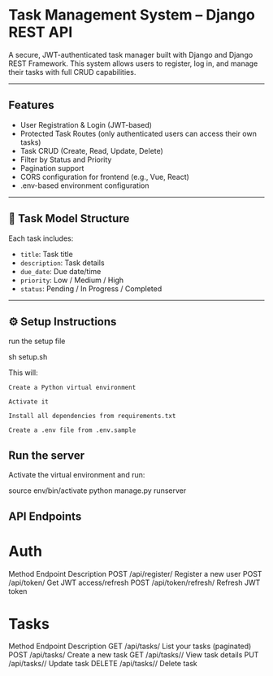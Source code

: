 # Task Management System – Django REST API

A secure, JWT-authenticated task manager built with Django and Django REST Framework. This system allows users to register, log in, and manage their tasks with full CRUD capabilities.

---

## Features

- User Registration & Login (JWT-based)
- Protected Task Routes (only authenticated users can access their own tasks)
- Task CRUD (Create, Read, Update, Delete)
- Filter by Status and Priority
- Pagination support
- CORS configuration for frontend (e.g., Vue, React)
- .env-based environment configuration

---

## 📁 Task Model Structure

Each task includes:

- `title`: Task title
- `description`: Task details
- `due_date`: Due date/time
- `priority`: Low / Medium / High
- `status`: Pending / In Progress / Completed

---

## ⚙️ Setup Instructions

run the setup file

sh setup.sh

This will:

    Create a Python virtual environment

    Activate it

    Install all dependencies from requirements.txt

    Create a .env file from .env.sample


## Run the server
Activate the virtual environment and run:

source env/bin/activate
python manage.py runserver

## API Endpoints

# Auth
Method	Endpoint	        Description
POST	/api/register/	    Register a new user
POST	/api/token/	        Get JWT access/refresh
POST	/api/token/refresh/	Refresh JWT token

# Tasks
Method	Endpoint	        Description
GET	    /api/tasks/	        List your tasks (paginated)
POST	/api/tasks/	        Create a new task
GET	    /api/tasks/<id>/	View task details
PUT	    /api/tasks/<id>/	Update task
DELETE	/api/tasks/<id>/	Delete task